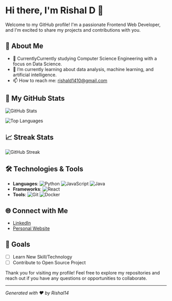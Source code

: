 # Hi there, I'm Rishal D 👋

Welcome to my GitHub profile! I'm a passionate Frontend Web Developer, and I'm excited to share my projects and contributions with you.

## 🚀 About Me

- 💼 CurrentlyCurrently studying Computer Science Engineering with a focus on Data Science.
- 🌱 I’m currently learning about data analysis, machine learning, and artificial intelligence.
- 📫 How to reach me: rishald1410@gmail.com

## 🌟 My GitHub Stats

![GitHub Stats](https://github-readme-stats.vercel.app/api?username=Rishal14&show_icons=true&hide_title=true&count_private=true&include_all_commits=true&hide=prs&theme=radical)

![Top Languages](https://github-readme-stats.vercel.app/api/top-langs/?username=Rishal14&layout=compact&theme=radical)

## 📈 Streak Stats

![GitHub Streak](https://github-readme-streak-stats.herokuapp.com/?user=Rishal14&theme=radical)

## 🛠️ Technologies & Tools

- **Languages**: ![Python](https://img.shields.io/badge/Python-3776AB?style=flat&logo=python&logoColor=white) ![JavaScript](https://img.shields.io/badge/JavaScript-F7DF1E?style=flat&logo=javascript&logoColor=black) ![Java](https://img.shields.io/badge/Java-007396?style=flat&logo=java&logoColor=white)
- **Frameworks**:  ![React](https://img.shields.io/badge/React-61DAFB?style=flat&logo=react&logoColor=black)
- **Tools**: ![Git](https://img.shields.io/badge/Git-F05032?style=flat&logo=git&logoColor=white) ![Docker](https://img.shields.io/badge/Docker-2496ED?style=flat&logo=docker&logoColor=white)


## 🌐 Connect with Me

- [LinkedIn](https://www.linkedin.com/in/rishald/)
- [Personal Website](https://verdant-visual.vercel.app/)

## 🎯 Goals


- [ ] Learn New Skill/Technology
- [ ] Contribute to Open Source Project

Thank you for visiting my profile! Feel free to explore my repositories and reach out if you have any questions or opportunities to collaborate.

---

*Generated with ❤️ by Rishal14*
